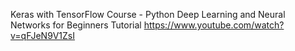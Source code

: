 Keras with TensorFlow Course - Python Deep Learning and Neural Networks for Beginners Tutorial
https://www.youtube.com/watch?v=qFJeN9V1ZsI
